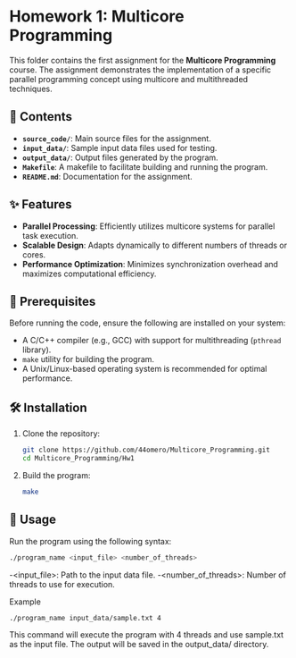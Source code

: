 # Homework 1: Multicore Programming

This folder contains the first assignment for the **Multicore Programming** course. The assignment demonstrates the implementation of a specific parallel programming concept using multicore and multithreaded techniques.

## 📂 Contents

- **`source_code/`**: Main source files for the assignment.
- **`input_data/`**: Sample input data files used for testing.
- **`output_data/`**: Output files generated by the program.
- **`Makefile`**: A makefile to facilitate building and running the program.
- **`README.md`**: Documentation for the assignment.

## ✨ Features

- **Parallel Processing**: Efficiently utilizes multicore systems for parallel task execution.
- **Scalable Design**: Adapts dynamically to different numbers of threads or cores.
- **Performance Optimization**: Minimizes synchronization overhead and maximizes computational efficiency.

## 🔧 Prerequisites

Before running the code, ensure the following are installed on your system:

- A C/C++ compiler (e.g., GCC) with support for multithreading (`pthread` library).
- `make` utility for building the program.
- A Unix/Linux-based operating system is recommended for optimal performance.

## 🛠️ Installation

1. Clone the repository:
   ```bash
   git clone https://github.com/44omero/Multicore_Programming.git
   cd Multicore_Programming/Hw1
2. Build the program:
   ```bash
   make
## 🚀 Usage

Run the program using the following syntax:
   ```bash
  ./program_name <input_file> <number_of_threads> 
```
-<input_file>: Path to the input data file.
-<number_of_threads>: Number of threads to use for execution.

Example
```bash
./program_name input_data/sample.txt 4
```
This command will execute the program with 4 threads and use sample.txt as the input file. The output will be saved in the output_data/ directory.

